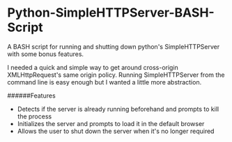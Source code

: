 Python-SimpleHTTPServer-BASH-Script
===================================

A BASH script for running and shutting down python's SimpleHTTPServer with some bonus features.

I needed a quick and simple way to get around cross-origin XMLHttpRequest's same origin policy. Running SimpleHTTPServer from the command line is easy enough but I wanted a little more abstraction.

######Features
- Detects if the server is already running beforehand and prompts to kill the process
- Initializes the server and prompts to load it in the default browser
- Allows the user to shut down the server when it's no longer required

